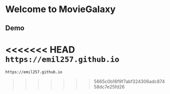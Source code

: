 # Welcome to MovieGalaxy

## Demo
<<<<<<< HEAD
`https://emil257.github.io`
=======
`https://emil257.github.io`
>>>>>>> 5665c0b16f9f7abf324306adc87458dc7e25fd26
